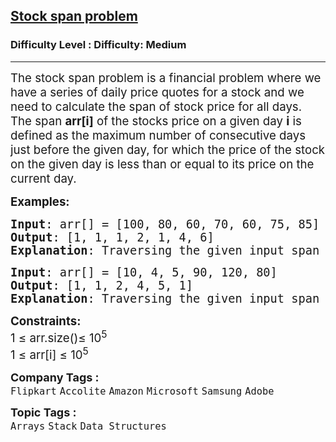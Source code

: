 <h2><a href="https://www.geeksforgeeks.org/problems/stock-span-problem-1587115621/1?page=4&difficulty=Medium&sortBy=submissions">Stock span problem</a></h2><h3>Difficulty Level : Difficulty: Medium</h3><hr><div class="problems_problem_content__Xm_eO"><p><span style="font-size: 14pt;">The stock span problem is a financial problem where we have a series of daily price quotes for a stock and we need to calculate the span of stock price for all days. The span&nbsp;<strong>arr[i]</strong>&nbsp;of the stocks price on a given day&nbsp;<strong>i</strong>&nbsp;is defined as the maximum number of consecutive days just before the given day, for which the price of the stock on the given day is less than or equal to its price on the current day.<br></span></p>
<p><span style="font-size: 14pt;"><strong>Examples:</strong></span></p>
<pre><span style="font-size: 14pt;"><strong>Input</strong>: arr[] = [100, 80, 60, 70, 60, 75, 85]
<strong>Output</strong>: [1, 1, 1, 2, 1, 4, 6]
<strong>Explanation</strong>: Traversing the given input span 100 is greater than equal to 100 and there are no more elements behind it so the span is 1, 80 is greater than equal to 80 and smaller than 100 so the span is 1, 60 is greater than equal to 60 and smaller than 80 so the span is 1, 70 is greater than equal to 60,70 and smaller than 80 so the span is 2 and so on.  Hence the output will be 1 1 1 2 1 4 6.
</span></pre>
<pre><span style="font-size: 14pt;"><strong>Input</strong>: arr[] = [10, 4, 5, 90, 120, 80]
<strong>Output</strong>: [1, 1, 2, 4, 5, 1]
<strong>Explanation</strong>: Traversing the given input span 10 is greater than equal to 10 and there are no more elements behind it so the span is 1, 4 is greater than equal to 4 and smaller than 10 so the span is 1, 5 is greater than equal to 4,5 and smaller than 10 so the span is 2,  and so on. Hence the output will be 1 1 2 4 5 1.</span></pre>
<p><span style="font-size: 14pt;"><strong>Constraints:</strong><br>1 ≤ arr.size()≤ 10<sup>5</sup><br>1 ≤ arr[i] ≤ 10<sup>5</sup></span></p></div><p><span style=font-size:18px><strong>Company Tags : </strong><br><code>Flipkart</code>&nbsp;<code>Accolite</code>&nbsp;<code>Amazon</code>&nbsp;<code>Microsoft</code>&nbsp;<code>Samsung</code>&nbsp;<code>Adobe</code>&nbsp;<br><p><span style=font-size:18px><strong>Topic Tags : </strong><br><code>Arrays</code>&nbsp;<code>Stack</code>&nbsp;<code>Data Structures</code>&nbsp;